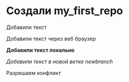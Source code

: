 # Создали my_first_repo

Добавили текст

Добавили текст через веб браузер

__Добавили текст локально__

*Добавили текст в новой ветке newbranch*

Разрешаем конфликт
